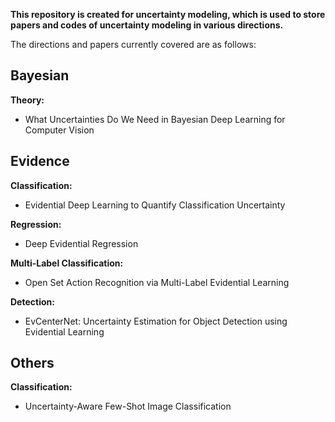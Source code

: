 **This repository is created for uncertainty modeling, which is used to store papers and codes of uncertainty modeling in various directions.**

The directions and papers currently covered are as follows:

## Bayesian

**Theory:**

- What Uncertainties Do We Need in Bayesian Deep Learning for Computer Vision

## Evidence

**Classification:**

- Evidential Deep Learning to Quantify Classification Uncertainty

**Regression:**

- Deep Evidential Regression

**Multi-Label Classification:**

- Open Set Action Recognition via Multi-Label Evidential Learning

**Detection:**

- EvCenterNet: Uncertainty Estimation for Object Detection using Evidential Learning

## Others

**Classification:**

- Uncertainty-Aware Few-Shot Image Classification
